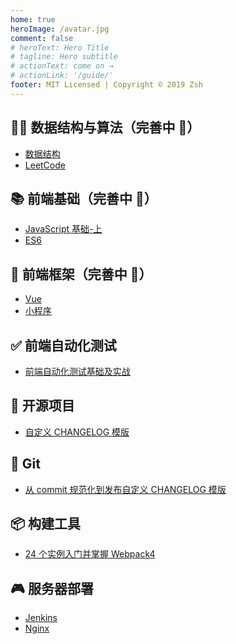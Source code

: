 ```yaml
---
home: true
heroImage: /avatar.jpg
comment: false
# heroText: Hero Title
# tagline: Hero subtitle
# actionText: come on →
# actionLink: '/guide/'
footer: MIT Licensed | Copyright © 2019 Zsh
---
```


## 🤦‍♂️ 数据结构与算法（完善中 🚧）

- [数据结构](/passages/data-structures-introduction/)
- [LeetCode](/passages/LeetCode-introduction/)

## 📚 前端基础（完善中 🚧）

- [JavaScript 基础-上](/passages/javascript-first/)
- [ES6](/passages/es6-promise/)

## 🌌 前端框架（完善中 🚧）

- [Vue](/passages/vue-cli3/)
- [小程序](/passages/miniprogram-note/)

## ✅ 前端自动化测试

- [前端自动化测试基础及实战](/passages/automated-testing-learn-introduction)

## 🌝 开源项目

- [自定义 CHANGELOG 模版](https://www.npmjs.com/package/conventional-changelog-custom-config)

## 📂 Git

- [从 commit 规范化到发布自定义 CHANGELOG 模版](/passages/git-commit/)

## 📦 构建工具

- [24 个实例入门并掌握 Webpack4](/passages/webpack4-learn-introduction/)

## 🎮 服务器部署

- [Jenkins](/passages/server-jenkins/)
- [Nginx](/passages/server-nginx/)

<style scoped>
main ul:not(:last-child) {
  line-height: 2.5;
}

.show-in-github {
  display: none;
}
</style>
